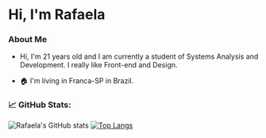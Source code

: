 Hi, I'm Rafaela 
==================

### About Me

- Hi, I'm 21 years old and I am currently a student of Systems Analysis and Development. I really like Front-end and Design.

- 🏠 I'm living in Franca-SP in Brazil. 


### 📈 GitHub Stats:

![Rafaela's GitHub stats](https://github-readme-stats.vercel.app/api?username=RafaelaOliveira21&show_icons=true&theme=radical&hide_border=true&include_all_commits=true)
[![Top Langs](https://github-readme-stats.vercel.app/api/top-langs/?username=RafaelaOliveira21&layout=compact&theme=radical&hide_border=true)](https://github.com/anuraghazra/github-readme-stats)
